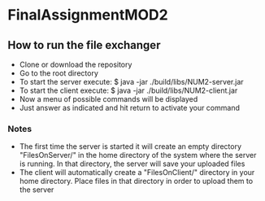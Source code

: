 # FinalAssignmentMOD2

## How to run the file exchanger

- Clone or download the repository
- Go to the root directory
- To start the server execute: $ java -jar ./build/libs/NUM2-server.jar
- To start the client execute: $ java -jar ./build/libs/NUM2-client.jar <hostname of the server>
- Now a menu of possible commands will be displayed
- Just answer as indicated and hit return to activate your command

### Notes

- The first time the server is started it will create an empty directory "FilesOnServer/" in the home directory of the system where the server is running. In that directory, the server will save your uploaded files
- The client will automatically create a "FilesOnClient/" directory in your home directory. Place files in that directory in order to upload them to the server
